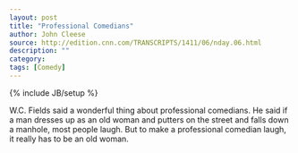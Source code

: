 ```yaml
---
layout: post
title: "Professional Comedians"
author: John Cleese
source: http://edition.cnn.com/TRANSCRIPTS/1411/06/nday.06.html
description: ""
category:
tags: [Comedy]
---
```

{% include JB/setup %}

W.C. Fields said a wonderful thing about professional comedians. He said if a man dresses up as an old woman and putters on the street and falls down a manhole, most people laugh. But to make a professional comedian laugh, it really has to be an old woman.

